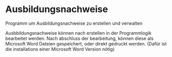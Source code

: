 # Ausbildungsnachweise
Programm um Ausbildungsnachweise zu erstellen und verwalten

Ausbbildungsnachweise können nach erstellen in der Programmlogik bearbeitet werden.
Nach abschluss der bearbeitung, können diese als Microsoft Word Dateien gespeichert, oder direkt gedruckt werden. (Dafür ist die installations einer Microsoft Word Version nötig)

